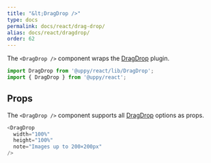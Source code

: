 ```yaml
---
title: "&lt;DragDrop />"
type: docs
permalink: docs/react/drag-drop/
alias: docs/react/dragdrop/
order: 62
---
```


The `<DragDrop />` component wraps the [DragDrop][] plugin.

```js
import DragDrop from '@uppy/react/lib/DragDrop';
import { DragDrop } from '@uppy/react';
```

## Props

The `<DragDrop />` component supports all [DragDrop][] options as props.

```js
<DragDrop
  width="100%"
  height="100%"
  note="Images up to 200×200px"
/>
```

[DragDrop]: /docs/dragdrop/
